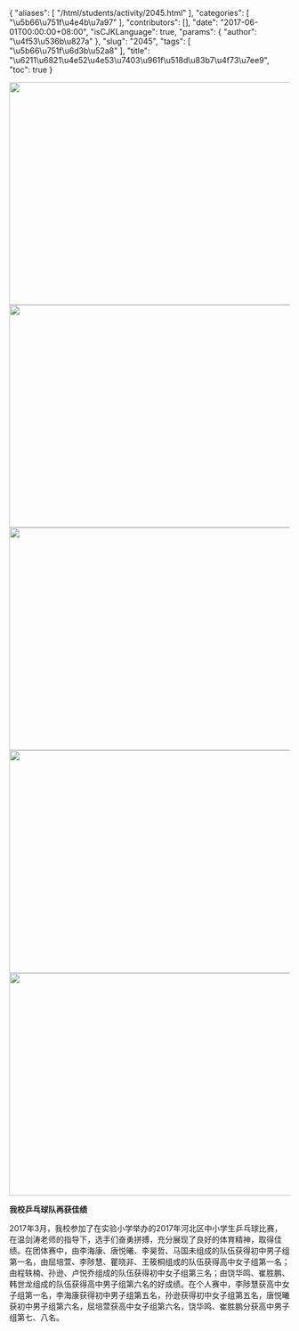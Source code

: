 {
    "aliases": [
        "/html/students/activity/2045.html"
    ],
    "categories": [
        "\u5b66\u751f\u4e4b\u7a97"
    ],
    "contributors": [],
    "date": "2017-06-01T00:00:00+08:00",
    "isCJKLanguage": true,
    "params": {
        "author": "\u4f53\u536b\u827a"
    },
    "slug": "2045",
    "tags": [
        "\u5b66\u751f\u6d3b\u52a8"
    ],
    "title": "\u6211\u6821\u4e52\u4e53\u7403\u961f\u518d\u83b7\u4f73\u7ee9",
    "toc": true
}


<img
    src="https://cdn.tfls.online/mirror/full/5a21c06160f9ddf57552c905f96734f048ab37d5.jpg"
    style="display:block;margin-left:auto;margin-right:auto;"
    decoding="async"
    fetchpriority="auto"
    loading="lazy"
    height="400"
    width="600"
/>
<img
    src="https://cdn.tfls.online/mirror/full/c626cbb87583b21808717b675c84ff2c15bb6038.jpg"
    style="display:block;margin-left:auto;margin-right:auto;"
    decoding="async"
    fetchpriority="auto"
    loading="lazy"
    height="400"
    width="600"
/>
<img
    src="https://cdn.tfls.online/mirror/full/9b52175dee3f885af2028a82b77680273915ba80.jpg"
    style="display:block;margin-left:auto;margin-right:auto;"
    decoding="async"
    fetchpriority="auto"
    loading="lazy"
    height="400"
    width="600"
/>
<img
    src="https://cdn.tfls.online/mirror/full/4692c7774fe5861754f1ffb0a62017e33bd0f853.jpg"
    style="display:block;margin-left:auto;margin-right:auto;"
    decoding="async"
    fetchpriority="auto"
    loading="lazy"
    height="400"
    width="600"
/>
<img
    src="https://cdn.tfls.online/mirror/full/eca350e962f7aa3ba2f2faaa6ed3e097ac188577.jpg"
    style="display:block;margin-left:auto;margin-right:auto;"
    decoding="async"
    fetchpriority="auto"
    loading="lazy"
    height="400"
    width="600"
/>




  





**我校乒乓球队再获佳绩**




2017年3月，我校参加了在实验小学举办的2017年河北区中小学生乒乓球比赛，在温剑涛老师的指导下，选手们奋勇拼搏，充分展现了良好的体育精神，取得佳绩。在团体赛中，由李海康、唐悦曦、李昊哲、马国未组成的队伍获得初中男子组第一名，由屈培萱、李陟慧、瞿晓非、王筱桐组成的队伍获得高中女子组第一名；由程轶楠、孙逊、卢悦乔组成的队伍获得初中女子组第三名；由饶华鸣、崔胜鹏、韩世龙组成的队伍获得高中男子组第六名的好成绩。在个人赛中，李陟慧获高中女子组第一名，李海康获得初中男子组第五名，孙逊获得初中女子组第五名，唐悦曦获初中男子组第六名，屈培萱获高中女子组第六名，饶华鸣、崔胜鹏分获高中男子组第七、八名。




  



